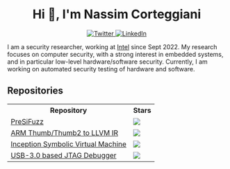 
<!--
**Bounti/Bounti** is a ✨ _special_ ✨ repository because its `README.md` (this file) appears on your GitHub profile.

Here are some ideas to get you started:

- 🔭 I’m currently working on ...
- 🌱 I’m currently learning ...
- 👯 I’m looking to collaborate on ...
- 🤔 I’m looking for help with ...
- 💬 Ask me about ...
- 📫 How to reach me: ...
- 😄 Pronouns: ...
- ⚡ Fun fact: ...
-->

<h1 align="center">
    <br>Hi 👋, I'm Nassim Corteggiani</br>
</h1>

<p align="center">
  <a href="https://twitter.com/bountiiiiii">
    <img src="https://img.shields.io/badge/-@bountiiiiii-1ca0f1?style=flat-square&labelColor=1ca0f1&logo=twitter&logoColor=white&link=https://twitter.com/bountiiiiii" alt="Twitter">
  </a>
  <a href="https://fr.linkedin.com/in/nassim-corteggiani-8b779897">
    <img src="https://img.shields.io/badge/-NassimCorteggiani-blue?style=flat-square&logo=Linkedin&logoColor=white&link=https://www.linkedin.com/in/nassim-corteggiani-8b779897" alt="LinkedIn">
  </a>
</p>

I am a security researcher, working at [Intel](https://www.intel.fr/content/www/fr/fr/homepage.html) since Sept 2022.
My research focuses on computer security, with a strong interest in embedded systems, and in particular low-level hardware/software security.
Currently, I am working on automated security testing of hardware and software.

## Repositories

<table>
  <tbody>
    <tr>
        <th align="center">Repository</th>
        <th align="center">Stars</th>
    </tr>
    <tr>
        <td>
            <a href="https://github.com/IntelLabs/PreSiFuzz/translator">PreSiFuzz</a>
        </td>
        <td>
            <img src="https://img.shields.io/github/stars/PreSiFuzz/translator?style=social"/>
        </td>
    </tr>
    <tr>
        <td>
            <a href="https://github.com/Inception-framework/translator">ARM Thumb/Thumb2 to LLVM IR</a>
        </td>
        <td>
            <img src="https://img.shields.io/github/stars/inception-framework/translator?style=social"/>
        </td>
    </tr>
    <tr>
        <td>
            <a href="https://github.com/Inception-framework/analyzer">Inception Symbolic Virtual Machine</a>
        </td>
        <td>
            <img src="https://img.shields.io/github/stars/inception-framework/analyzer?style=social"/>
        </td>
    </tr>
    <tr>
        <td>
            <a href="https://github.com/Inception-framework/debugger">USB-3.0 based JTAG Debugger</a>
        </td>
        <td>
            <img src="https://img.shields.io/github/stars/inception-framework/debugger?style=social"/>
        </td>
    </tr>
  </tbody>
</table>
